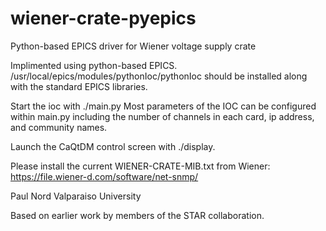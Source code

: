 # wiener-crate-pyepics
Python-based EPICS driver for Wiener voltage supply crate

Implimented using python-based EPICS.
/usr/local/epics/modules/pythonIoc/pythonIoc should be installed along with the standard EPICS libraries.

Start the ioc with ./main.py
Most parameters of the IOC can be configured within main.py including the number of channels in each card, ip address, and community names.

Launch the CaQtDM control screen with ./display.

Please install the current WIENER-CRATE-MIB.txt from Wiener:  https://file.wiener-d.com/software/net-snmp/

Paul Nord
Valparaiso University

Based on earlier work by members of the STAR collaboration.

